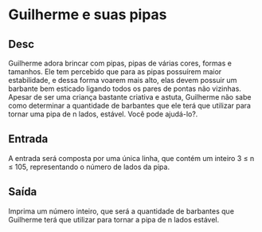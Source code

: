 # Guilherme e suas pipas

## Desc

Guilherme adora brincar com pipas, pipas de várias cores, formas e tamanhos. Ele tem percebido que para as pipas possuírem maior estabilidade, e dessa forma voarem mais alto, elas devem possuir um barbante bem esticado ligando todos os pares de pontas não vizinhas.
Apesar de ser uma criança bastante criativa e astuta, Guilherme não sabe como determinar a quantidade de barbantes que ele terá que utilizar para tornar uma pipa de n lados, estável. Você pode ajudá-lo?.

## Entrada

A entrada será composta por uma única linha, que contém um inteiro 3 ≤ n ≤ 105, representando o número de lados da pipa.

## Saída

Imprima um número inteiro, que será a quantidade de barbantes que Guilherme terá que utilizar para tornar a pipa de n lados estável.
